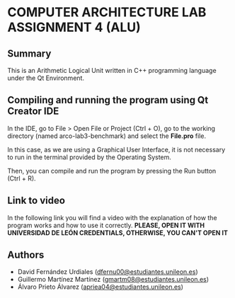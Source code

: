 # COMPUTER ARCHITECTURE LAB ASSIGNMENT 4 (ALU)

## Summary

This is an Arithmetic Logical Unit written in C++ programming language under the Qt Environment.


## Compiling and running the program using Qt Creator IDE
In the IDE, go to File > Open File or Project (Ctrl + O), go to the working directory (named arco-lab3-benchmark) and select the **File.pro** file.

In this case, as we are using a Graphical User Interface, it is not necessary to run in the terminal provided by the Operating System.

Then, you can compile and run the program by pressing the Run button (Ctrl + R).

## Link to video
In the following link you will find a video with the explanation of how the program works and how to use it correctly. **PLEASE, OPEN IT WITH UNIVERSIDAD DE LEÓN CREDENTIALS, OTHERWISE, YOU CAN'T OPEN IT**
 
## Authors
- David Fernández Urdiales (dfernu00@estudiantes.unileon.es)
- Guillermo Martínez Martínez (gmartm08@estudiantes.unileon.es)
- Álvaro Prieto Álvarez (apriea04@estudiantes.unileon.es)

